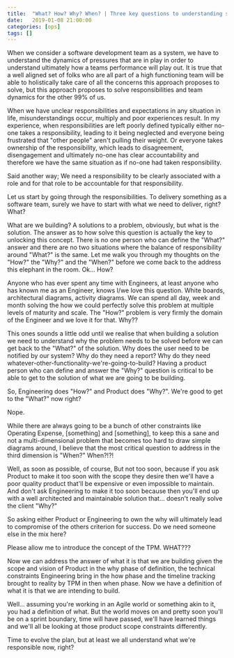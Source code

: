 ```yaml
---
title:  "What? How? Why? When? | Three key questions to understanding software delivery responsibilities"
date:   2019-01-08 21:00:00
categories: [ops]
tags: []
---
```

When we consider a software development team as a system, we have to understand the dynamics of pressures that are in play in order to understand ultimately how a teams performance will play out. It is true that a well aligned set of folks who are all part of a high functioning team will be able to holistically take care of all the concerns this approach proposes to solve, but this approach proposes to solve responsibilities and team dynamics for the other 99% of us.

When we have unclear responsibilities and expectations in any situation in life, misunderstandings occur, multiply and poor experiences result. In my experience, when responsibilities are left poorly defined typically either no-one takes a responsibility, leading to it being neglected and everyone being frustrated that "other people" aren't pulling their weight. Or everyone takes ownership of the responsibility, which leads to disagreement, disengagement and ultimately no-one has clear accountability and therefore we have the same situation as if no-one had taken responsibility.

Said another way; We need a responsibility to be clearly associated with a role and for that role to be accountable for that responsibility.

Let us start by going through the responsibilities. To delivery something as a software team, surely we have to start with what we need to deliver, right?
What? 

What are we building? A solutions to a problem, obviously, but what is the solution. The answer as to how solve this question is actually the key to unlocking this concept. There is no one person who can define the "What?" answer and there are no two situations where the balance of responsibility around "What?" is the same. Let me walk you through my thoughts on the "How?" the "Why?" and the "When?" before we come back to the address this elephant in the room.
Ok... How? 

Anyone who has ever spent any time with Engineers, at least anyone who has known me as an Engineer, knows I/we love this question. White boards, architectural diagrams, activity diagrams. We can spend all day, week and month solving the how we could perfectly solve this problem at multiple levels of maturity and scale. The "How?" problem is very firmly the domain of the Engineer and we love it for that.
Why??

This ones sounds a little odd until we realise that when building a solution we need to understand why the problem needs to be solved before we can get back to the "What?" of the solution. Why does the user need to be notified by our system? Why do they need a report? Why do they need whatever-other-functionality-we're-going-to-build? Having a product person who can define and answer the "Why?" question is critical to be able to get to the solution of what we are going to be building.

So, Engineering does "How?" and Product does "Why?". We're good to get to the "What?" now right?

Nope.

While there are always going to be a bunch of other constraints like Operating Expense, [something] and [something], to keep this a sane and not a multi-dimensional problem that becomes too hard to draw simple diagrams around, I believe that the most critical question to address in the third dimension is "When?"
When?!?!

Well, as soon as possible, of course, But not too soon, because if you ask Product to make it too soon with the scope they desire then we'll have a poor quality product that'll be expensive or even impossible to maintain. And don't ask Engineering to make it too soon because then you'll end up with a well architected and maintainable solution that... doesn't really solve the client "Why?"

So asking either Product or Engineering to own the why will ultimately lead to compromise of the others criterion for success. Do we need someone else in the mix here?

Please allow me to introduce the concept of the TPM.
WHAT???

Now we can address the answer of what it is that we are building given the scope and vision of Product in the why phase of definition, the technical constraints Engineering bring in the how phase and the timeline tracking brought to reality by TPM in then when phase. Now we have a definition of what it is that we are intending to build. 

Well... assuming you're working in an Agile world or something akin to it, you had a definition of what. But the world moves on and pretty soon you'll be on a sprint boundary, time will have passed, we'll have learned things and we'll all be looking at those product scope constraints differently.

Time to evolve the plan, but at least we all understand what we're responsible now, right?